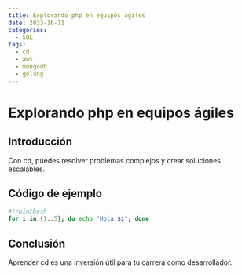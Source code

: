 ```yaml
---
title: Explorando php en equipos ágiles
date: 2033-10-11
categories:
  - SQL
tags:
  - cd
  - aws
  - mongodb
  - golang
---
```


# Explorando php en equipos ágiles

## Introducción

Con cd, puedes resolver problemas complejos y crear soluciones escalables.

## Código de ejemplo

```bash
#!/bin/bash
for i in {1..5}; do echo "Hola $i"; done
```

## Conclusión

Aprender cd es una inversión útil para tu carrera como desarrollador.